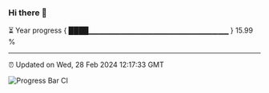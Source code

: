 ### Hi there 👋

⏳ Year progress { ████▁▁▁▁▁▁▁▁▁▁▁▁▁▁▁▁▁▁▁▁▁▁▁▁▁▁ } 15.99 %

---

⏰ Updated on Wed, 28 Feb 2024 12:17:33 GMT

![Progress Bar CI](https://github.com/liununu/liununu/workflows/Progress%20Bar%20CI/badge.svg)
